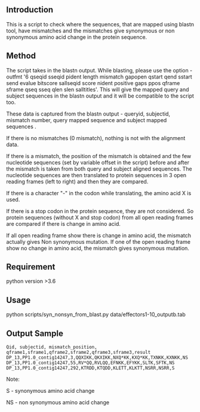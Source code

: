 ## Introduction

This is a script to check where the sequences, that are mapped using blastn tool, have mismatches and the mismatches give synonymous or non synonymous amino acid change in the protein sequence. 

## Method

The script takes in the blastn output. While blasting, please use the option -outfmt '6 qseqid sseqid pident length mismatch gapopen qstart qend sstart send evalue bitscore sallseqid score nident positive gaps ppos qframe sframe qseq sseq qlen slen salltitles'. This will give the mapped query and subject sequences in the blastn output and it will be compatible to the script too.

These data is captured from the blastn output -  queryid, subjectid, mismatch number,  query mapped sequence and subject mapped sequences .

If there is no mismatches (0 mismatch), nothing is not with the alignment data. 

If there is a mismatch, the position of the mismatch is obtained and the few nucleotide sequences (set by variable offset in the script) before and after the mismatch is taken from both query and subject aligned sequences. The nucleotide sequences are then translated to protein sequences in 3 open reading frames (left to right) and then they are compared.

If there is a character "-" in the codon while translating, the amino acid X is used.

If there is a stop codon in the protein sequence, they are not considered. So protein sequences (without X and stop codon) from all open reading frames are compared if there is change in amino acid.

If all open reading frame show there is change in amino acid, the mismatch actually gives Non synonymous mutation. If one of the open reading frame show no change in amino acid, the mismatch gives synonymous mutation.

## Requirement

python version >3.6

## Usage

python scripts/syn_nonsyn_from_blast.py data/effectors1-10_outputb.tab

## Output Sample
```
Qid, subjectid, mismatch_position, qframe1,sframe1,qframe2,sframe2,qframe3,sframe3,result
DP_13,PP1.0_contig14247,3,QQXIKK,QKXIKK,NXQ*KK,KXQ*KK,TXNKK,KXNKK,NS
DP_13,PP1.0_contig14247,55,RV*QQ,RVLQQ,EFNKK,EFYKK,SLTK,SFTK,NS
DP_13,PP1.0_contig14247,292,KTRDD,KTQDD,KLETT,KLKTT,NSRR,NSRR,S
```

Note:

S - synonymous amino acid change

NS - non synonymous amino acid change
